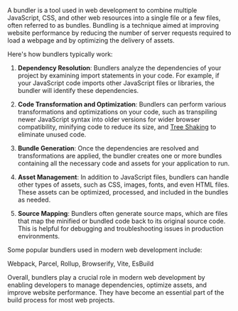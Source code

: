 A bundler is a tool used in web development to combine multiple JavaScript, CSS, and other web resources into a single file or a few files, often referred to as bundles. Bundling is a technique aimed at improving website performance by reducing the number of server requests required to load a webpage and by optimizing the delivery of assets.

Here's how bundlers typically work:

1. **Dependency Resolution**: Bundlers analyze the dependencies of your project by examining import statements in your code. For example, if your JavaScript code imports other JavaScript files or libraries, the bundler will identify these dependencies.
    
2. **Code Transformation and Optimization**: Bundlers can perform various transformations and optimizations on your code, such as transpiling newer JavaScript syntax into older versions for wider browser compatibility, minifying code to reduce its size, and [Tree Shaking](./Tree%20Shaking.md) to eliminate unused code.
    
3. **Bundle Generation**: Once the dependencies are resolved and transformations are applied, the bundler creates one or more bundles containing all the necessary code and assets for your application to run.
    
4. **Asset Management**: In addition to JavaScript files, bundlers can handle other types of assets, such as CSS, images, fonts, and even HTML files. These assets can be optimized, processed, and included in the bundles as needed.
    
5. **Source Mapping**: Bundlers often generate source maps, which are files that map the minified or bundled code back to its original source code. This is helpful for debugging and troubleshooting issues in production environments.
    

Some popular bundlers used in modern web development include:

Webpack, Parcel, Rollup, Browserify, Vite, EsBuild   

Overall, bundlers play a crucial role in modern web development by enabling developers to manage dependencies, optimize assets, and improve website performance. They have become an essential part of the build process for most web projects.